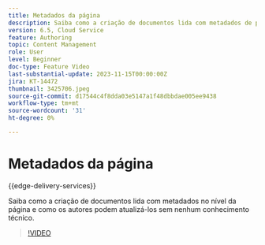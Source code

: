 ```yaml
---
title: Metadados da página
description: Saiba como a criação de documentos lida com metadados de página.
version: 6.5, Cloud Service
feature: Authoring
topic: Content Management
role: User
level: Beginner
doc-type: Feature Video
last-substantial-update: 2023-11-15T00:00:00Z
jira: KT-14472
thumbnail: 3425706.jpeg
source-git-commit: d17544c4f8dda03e5147a1f48dbbdae005ee9438
workflow-type: tm+mt
source-wordcount: '31'
ht-degree: 0%

---
```



# Metadados da página

{{edge-delivery-services}}

Saiba como a criação de documentos lida com metadados no nível da página e como os autores podem atualizá-los sem nenhum conhecimento técnico.

>[!VIDEO](https://video.tv.adobe.com/v/3425706/?learn=on)
